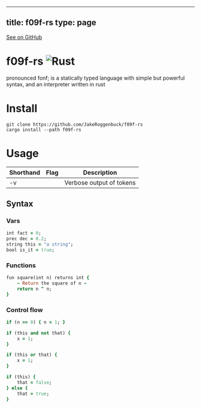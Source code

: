 
---
title: f09f-rs
type: page
---

[See on GitHub](https://github.com/jakeroggenbuck/f09f-rs/)

# f09f-rs ![Rust](https://img.shields.io/github/workflow/status/jakeroggenbuck/f09f-rs/Rust?style=for-the-badge)
 pronounced fonf; is a statically typed language with simple but powerful syntax, and an interpreter written in rust 

# Install
```
git clone https://github.com/JakeRoggenbuck/f09f-rs
cargo install --path f09f-rs
```

# Usage
| Shorthand | Flag        | Description                                                |
|-----------|-------------|------------------------------------------------------------|
| -v        |             | Verbose output of tokens                                   |

## Syntax
### Vars
```rb
int fact = 0;
prec dec = 0.2;
string this = "a string";
bool is_it = true;
```

### Functions
```rb
fun square(int n) returns int {
	~ Return the square of n ~
	return n ^ n;
}
```

### Control flow
```rb
if (n == 0) { n = 1; }

if (this and not that) {
	x = 1;
}

if (this or that) {
	x = 1;
}

if (this) {
	that = false;
} else {
	that = true;
}
```
